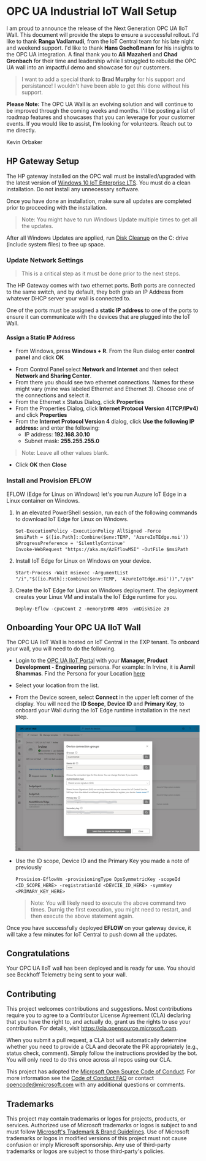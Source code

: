 # OPC UA Industrial IoT Wall Setup

I am proud to announce the release of the Next Generation OPC UA IIoT Wall. This document will provide the steps to ensure a successful rollout. I'd like to thank **Ranga Vadlamudi**, from the IoT Central team for his late night and weekend support. I'd like to thank **Hans Gschoßmann** for his insights to the OPC UA integration. A final thank you to **Ali Mazaheri** and **Chad Gronbach** for their time and leadership while I struggled to rebuild the OPC UA wall into an impactful demo and showcase for our customers.

>I want to add a special thank to **Brad Murphy** for his support and persistance! I wouldn't have been able to get this done without his support.

**Please Note:** The OPC UA Wall is an evolving solution and will continue to be improved through the coming weeks and months. I'll be posting a list of roadmap features and showcases that you can leverage for your customer events. If you would like to assist, I'm looking for volunteers. Reach out to me directly.

Kevin Orbaker

## HP Gateway Setup

The HP gateway installed on the OPC wall must be installed/upgraded with the latest version of [Windows 10 IoT Enterprise LTS](https://microsoft.sharepoint.com/:f:/t/MTCIESCommunity/EtlIMAxMDhFDi2K7XVo4c_gBnuWzI-ANKgQYtpHDJUT9CA?e=SPSNcv "Windows 10 IoT Enterprise LTS"). You must do a clean installation. Do not install any unnecessary software.

Once you have done an installation, make sure all updates are completed prior to proceeding with the installation. 

>Note: You might have to run Windows Update multiple times to get all the updates.

After all Windows Updates are applied, run [Disk Cleanup](https://support.microsoft.com/en-us/windows/disk-cleanup-in-windows-8a96ff42-5751-39ad-23d6-434b4d5b9a68) on the C: drive (include system files) to free up space.

### Update Network Settings

>This is a critical step as it must be done prior to the next steps.

The HP Gateway comes with two ethernet ports. Both ports are connected to the same switch, and by default, they both grab an IP Address from whatever DHCP server your wall is connected to. 

One of the ports must be assigned a **static IP address** to one of the ports to ensure it can communicate with the devices that are plugged into the IoT Wall.

#### Assign a Static IP Address

* From Windows, press **Windows + R**. From the Run dialog enter  **control panel** and click **OK**

- From Control Panel select **Network and Internet** and then select **Network and Sharing Center**.
- From there you should see two ethernet connections. Names for these might vary (mine was labeled Ethernet and Ethernet 3). Choose one of the connections and select it.
- From the Ethernet x Status Dialog, click **Properties**
- From the Properties Dialog, click **Internet Protocol Version 4(TCP/IPv4)** and click **Properties**
- From the **Internet Protocol Version 4** dialog, click **Use the following IP address:** and enter the following:
  - IP address: **192.168.30.10**
  - Subnet mask: **255.255.255.0**

> Note: Leave all other values  blank.

- Click **OK** then **Close**

### Install and Provision EFLOW

EFLOW (Edge for Linus on Windows) let's you run Auzure IoT Edge in a Linux container on Windows.

1. In an elevated PowerShell session, run each of the following commands to download IoT Edge for Linux on Windows.

    ```
    Set-ExecutionPolicy -ExecutionPolicy AllSigned -Force
    $msiPath = $([io.Path]::Combine($env:TEMP, 'AzureIoTEdge.msi'))
    $ProgressPreference = 'SilentlyContinue'
    Invoke-WebRequest "https://aka.ms/AzEflowMSI" -OutFile $msiPath
    ```

2. Install IoT Edge for Linux on Windows on your device.

    ```
    Start-Process -Wait msiexec -ArgumentList "/i","$([io.Path]::Combine($env:TEMP, 'AzureIoTEdge.msi'))","/qn"
    ```

  3. Create the IoT Edge for Linux on Windows deployment. The deployment creates your Linux VM and installs the IoT Edge runtime for you.

      ```
      Deploy-Eflow -cpuCount 2 -memoryInMB 4096 -vmDiskSize 20 
      ```

## Onboarding Your OPC UA IIoT Wall

The OPC UA IIoT Wall is hosted on IoT Central in the EXP tenant. To onboard your wall, you will need to do the following.

- Login to the [OPC UA IIoT Portal](https://opc-ua-iot-wall.azureiotcentral.com/devices) with your **Manager, Product Development - Engineering** persona. For example: In Irvine, it is **Aamil Shammas**. Find the Persona for your Location [here](https://exppeople.azurewebsites.net/)
- Select your location from the list.
- From the Device screen, select **Connect** in the upper left corner of the display. You will need the **ID Scope**, **Device ID** and **Primary Key**, to onboard your Wall during the IoT Edge runtime installation in the next step.

   ![IoT Central Connect](images/iot-central-connect-sample.jpg)

- Use the ID scope, Device ID and the Primary Key you made a note of previously

    ```
    Provision-EflowVm -provisioningType DpsSymmetricKey -scopeId <ID_SCOPE_HERE> -registrationId <DEVCIE_ID_HERE> -symmKey <PRIMARY_KEY_HERE>
    ```

   > Note: You will likely need to execute the above command two times. Durnig the first execution, you might need to restart, and then execute the above statement again.

Once you have successfully deployed **EFLOW** on your gateway device, it will take a few minutes for IoT Central to push down all the updates. 

## Congratulations

Your OPC UA IIoT wall has been deployed and is ready for use. You should see Beckhoff Telemetry being sent to your wall.

## Contributing

This project welcomes contributions and suggestions.  Most contributions require you to agree to a
Contributor License Agreement (CLA) declaring that you have the right to, and actually do, grant us
the rights to use your contribution. For details, visit <https://cla.opensource.microsoft.com>.

When you submit a pull request, a CLA bot will automatically determine whether you need to provide
a CLA and decorate the PR appropriately (e.g., status check, comment). Simply follow the instructions
provided by the bot. You will only need to do this once across all repos using our CLA.

This project has adopted the [Microsoft Open Source Code of Conduct](https://opensource.microsoft.com/codeofconduct/).
For more information see the [Code of Conduct FAQ](https://opensource.microsoft.com/codeofconduct/faq/) or
contact [opencode@microsoft.com](mailto:opencode@microsoft.com) with any additional questions or comments.

## Trademarks

This project may contain trademarks or logos for projects, products, or services. Authorized use of Microsoft
trademarks or logos is subject to and must follow
[Microsoft's Trademark & Brand Guidelines](https://www.microsoft.com/en-us/legal/intellectualproperty/trademarks/usage/general).
Use of Microsoft trademarks or logos in modified versions of this project must not cause confusion or imply Microsoft sponsorship.
Any use of third-party trademarks or logos are subject to those third-party's policies.
